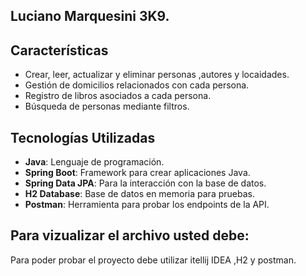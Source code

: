 ## Luciano Marquesini 3K9.



## Características
- Crear, leer, actualizar y eliminar personas ,autores y locaidades.
- Gestión de domicilios relacionados con cada persona.
- Registro de libros asociados a cada persona.
- Búsqueda de personas mediante filtros.

## Tecnologías Utilizadas
- **Java**: Lenguaje de programación.
- **Spring Boot**: Framework para crear aplicaciones Java.
- **Spring Data JPA**: Para la interacción con la base de datos.
- **H2 Database**: Base de datos en memoria para pruebas.
- **Postman**: Herramienta para probar los endpoints de la API.



## Para vizualizar el archivo usted debe:

Para poder probar el proyecto debe utilizar itellij IDEA ,H2 y postman.

